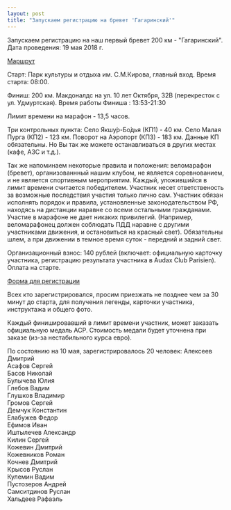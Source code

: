 ```yaml
---
layout: post
title: "Запускаем регистрацию на бревет 'Гагаринский'"
---
```

Запускаем регистрацию на наш первый бревет 200 км - "Гагаринский".
Дата проведения: 19 мая 2018 г. 
<p><a href="https://clck.ru/DJ7QB">Маршрут</a></p>
Старт: Парк культуры и отдыха им. С.М.Кирова, главный вход. 
Время старта: 08:00. 

Финиш: 200 км. Макдоналдс на ул. 10 лет Октября, 32В (перекресток с ул. Удмуртская).
Время работы Финиша : 13:53-21:30 

Лимит времени на марафон - 13,5 часов.

Три контрольных пункта:
Село Якшу́р-Бо́дья (КП1) - 40 км.
Село Малая Пурга (КП2) - 123 км.
Поворот на Аэропорт (КП3) - 183 км.
Данные КП обязательны. Но Вы так же можете останавливаться в других местах (кафе, АЗС и т.д.). 

Так же напоминаем некоторые правила и положения: веломарафон (бревет), организованнный нашим клубом, не является соревнованием, и не является спортивным мероприятим. Каждый, уложившийся в лимит времени считается победителем. 
Участник несет ответственость за возможные последствия участия только лично сам. Участник обязан исполнять порядок и правила, установленные законодательством РФ, находясь на дистанции наравне со всеми остальными гражданами. Участие в марафоне не дает никаких привилегий. (Например, веломарафонец должен соблюдать ПДД наравне с другими участниками движения, и остановиться на красный свет).
Обязательны шлем, а при движении в темное время суток - передний и задний свет.

Организационный взнос: 140 рублей (включает: официальную карточку участника, регистрацию результата участника в Audax Club Parisien). Оплата на старте.

<p><a href="https://clck.ru/DHy5Q">Форма для регистрации</a></p>
Всех кто зарегистрировался, просим приезжать не позднее чем за 30 минут до старта, для получения легенды, карточки участника, инструктажа и общего фото.

Каждый финишировавший в лимит времени участник, может заказать официальную медаль ACP. Стоимость медали будет уточнена при заказе (из-за нестабильного курса евро).

По состоянию на 10 мая, зарегистрировалось 20 человек: 
Алексеев Дмитрий  
Асафов Сергей  
Басов Николай  
Булычева Юлия  
Глебов Вадим  
Глушков Владимир  
Громов Сергей  
Демчук Константин  
Елабужев Федор  
Ефимов Иван  
Иштылечев Александр  
Килин Сергей  
Кожевин Дмитрий  
Кожевников Роман  
Кочнев Дмитрий  
Крысов Руслан  
Кулемин Вадим  
Пустозеров Андрей  
Самситдинов Руслан  
Хальдеев Рафаэль  

